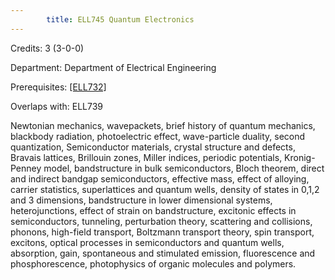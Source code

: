 ```yaml
---
        title: ELL745 Quantum Electronics
---
```

Credits: 3 (3-0-0)

Department: Department of Electrical Engineering

Prerequisites: [[ELL732]](PG)

Overlaps with: ELL739

Newtonian mechanics, wavepackets, brief history of quantum mechanics, blackbody radiation, photoelectric effect, wave-particle duality, second quantization, Semiconductor materials, crystal structure and defects, Bravais lattices, Brillouin zones, Miller indices, periodic potentials, Kronig-Penney model, bandstructure in bulk semiconductors, Bloch theorem, direct and indirect bandgap semiconductors, effective mass, effect of alloying, carrier statistics, superlattices and quantum wells, density of states in 0,1,2 and 3 dimensions, bandstructure in lower dimensional systems, heterojunctions, effect of strain on bandstructure, excitonic effects in semiconductors, tunneling, perturbation theory, scattering and collisions, phonons, high-field transport, Boltzmann transport theory, spin transport, excitons, optical processes in semiconductors and quantum wells, absorption, gain, spontaneous and stimulated emission, fluorescence and phosphorescence, photophysics of organic molecules and polymers.